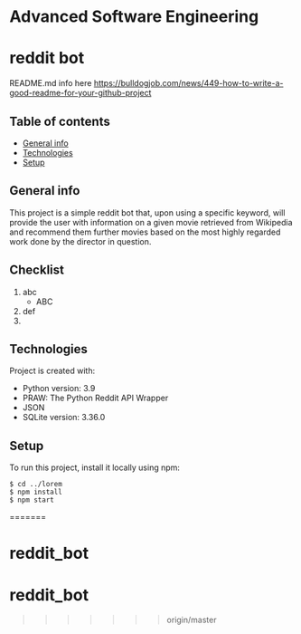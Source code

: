 # Advanced Software Engineering
#  reddit bot
README.md info here
https://bulldogjob.com/news/449-how-to-write-a-good-readme-for-your-github-project

## Table of contents
* [General info](#general-info)
* [Technologies](#technologies)
* [Setup](#setup)

## General info
This project is a simple reddit bot that, upon using a specific keyword, will provide the user with information on a given movie retrieved from Wikipedia and recommend them further movies based on the most highly regarded work done by the director in question.

## Checklist

1. abc
    * ABC
2. def
3. 
## Technologies
Project is created with:
* Python version: 3.9
* PRAW: The Python Reddit API Wrapper
* JSON
* SQLite version: 3.36.0
	
## Setup
To run this project, install it locally using npm:

```
$ cd ../lorem
$ npm install
$ npm start
```
=======
# reddit_bot
# reddit_bot
>>>>>>> origin/master
